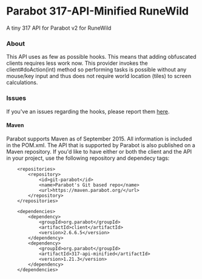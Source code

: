 Parabot 317-API-Minified RuneWild
========================

A tiny 317 API for Parabot v2 for RuneWild

### About

This API uses as few as possible hooks. This means that adding obfuscated clients requires less work now. This provider invokes the client#doAction(int) method so performing tasks is possible without any mouse/key input and thus does not require world location (tiles) to screen calculations.

### Issues
If you've an issues regarding the hooks, please report them [here](https://github.com/Parabot/Parabot-317-API-Minified/issues).

#### Maven
Parabot supports Maven as of September 2015. All information is included in the POM.xml.
The API that is supported by Parabot is also published on a Maven repository.
If you'd like to have either or both the client and the API in your project, use the following repository and dependecy tags:
```
    <repositories>
        <repository>
            <id>git-parabot</id>
            <name>Parabot's Git based repo</name>
            <url>https://maven.parabot.org/</url>
        </repository>
    </repositories>

    <dependencies>
        <dependency>
            <groupId>org.parabot</groupId>
            <artifactId>client</artifactId>
            <version>2.6.6.5</version>
        </dependency>
        <dependency>
            <groupId>org.parabot</groupId>
            <artifactId>317-api-minified</artifactId>
            <version>1.21.3</version>
        </dependency>
    </dependencies>
```
